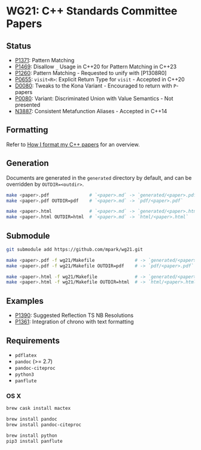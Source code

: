 # WG21: C++ Standards Committee Papers

## Status

- [P1371]: Pattern Matching
- [P1469]: Disallow `_` Usage in C++20 for Pattern Matching in C++23
- [P1260]: Pattern Matching - Requested to unify with [P1308R0]
- [P0655]: `visit<R>`: Explicit Return Type for `visit` - Accepted in C++20
- [D0080]: Tweaks to the Kona Variant - Encouraged to return with `P`-papers
- [P0080]: Variant: Discriminated Union with Value Semantics - Not presented
- [N3887]: Consistent Metafunction Aliases - Accepted in C++14

[P1371]: https://wg21.link/p1371
[P1469]: https://wg21.link/p1469
[P1308]: https://wg21.link/p1308
[P1260]: https://wg21.link/p1260
[P0655]: https://wg21.link/p0655
[D0080]: generated/D0080R1.pdf
[P0080]: https://wg21.link/p0080
[N3887]: https://wg21.link/n3887

## Formatting

Refer to [How I format my C++ papers][FMT] for an overview.

[FMT]: https://mpark.github.io/programming/2018/11/16/how-i-format-my-cpp-papers

## Generation

Documents are generated in the `generated` directory by default, and
can be overridden by `OUTDIR=<outdir>`.

```bash
make <paper>.pdf               # `<paper>.md` -> `generated/<paper>.pdf`
make <paper>.pdf OUTDIR=pdf    # `<paper>.md` -> `pdf/<paper>.pdf`

make <paper>.html              # `<paper>.md` -> `generated/<paper>.html`
make <paper>.html OUTDIR=html  # `<paper>.md` -> `html/<paper>.html`
```

## Submodule

```bash
git submodule add https://github.com/mpark/wg21.git

make <paper>.pdf -f wg21/Makefile               # -> `generated/<paper>.pdf`
make <paper>.pdf -f wg21/Makefile OUTDIR=pdf    # -> `pdf/<paper>.pdf`

make <paper>.html -f wg21/Makefile              # -> `generated/<paper>.html`
make <paper>.html -f wg21/Makefile OUTDIR=html  # -> `html/<paper>.html`
```

## Examples

- [P1390]: Suggested Reflection TS NB Resolutions
- [P1361]: Integration of chrono with text formatting

[P1390]: https://wg21.link/p1390
[P1361]: https://wg21.link/p1361

## Requirements

  - `pdflatex`
  - `pandoc` (>= 2.7)
  - `pandoc-citeproc`
  - `python3`
  - `panflute`

### OS X

```bash
brew cask install mactex

brew install pandoc
brew install pandoc-citeproc

brew install python
pip3 install panflute
```
